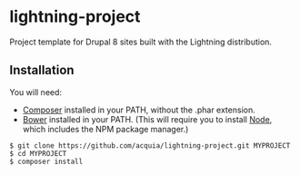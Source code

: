 # lightning-project
Project template for Drupal 8 sites built with the Lightning distribution.

## Installation

You will need:

* [Composer](https://getcomposer.org) installed in your PATH, without the .phar extension.
* [Bower](http://bower.io) installed in your PATH. (This will require you to install [Node](https://nodejs.org), which includes the NPM package manager.)

```
$ git clone https://github.com/acquia/lightning-project.git MYPROJECT
$ cd MYPROJECT
$ composer install
```
